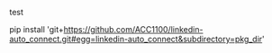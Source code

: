 test

pip install 'git+https://github.com/ACC1100/linkedin-auto_connect.git#egg=linkedin-auto_connect&subdirectory=pkg_dir'